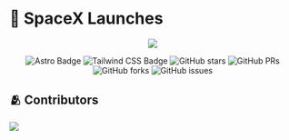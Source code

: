 # 🚀 SpaceX Launches

<div align="center">
<a href="https://space-x-launches/">
<img src="./public/space_x_launches.png">
</a>
<p></p>
</div>

<div align="center">

![Astro Badge](https://img.shields.io/badge/Astro-FF3E00?logo=astro&logoColor=fff&style=flat)
![Tailwind CSS Badge](https://img.shields.io/badge/Tailwind%20CSS-06B6D4?logo=tailwindcss&logoColor=fff&style=flat)
![GitHub stars](https://img.shields.io/github/stars/aljorgevi/space-x-launches)
![GitHub PRs](https://img.shields.io/github/issues-pr/aljorgevi/space-x-launches)
![GitHub forks](https://img.shields.io/github/forks/aljorgevi/space-x-launches)
![GitHub issues](https://img.shields.io/github/issues/aljorgevi/space-x-launches)

</div>

## 🫂 Contributors

<a href="https://github.com/aljorgevi/space-x-launches/graphs/contributors">
  <img src="https://contrib.rocks/image?repo=aljorgevi/space-x-launches" />
</a>

<p></p>
